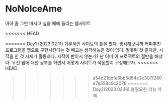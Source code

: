 # NoNoIceAme
 아아 좀 그만 마시고 싶을 때에 들리는 웹사이트

<<<<<<< HEAD

=======
Day1 (2023.02.11)
기본적인 사이트의 틀을 짰다. 
생각해보니까 커피추천 프로그램을 웹으로 구현시킨다는 것 빼고는 생각해놓은 것이 없다.
잘못된 것 같지만, 시작을 한 것 자체가 훌륭하다. 시작이 반이지 않는가? 난 이미 이 프로젝트의 절반을 해냈다.
우선 웹에 대한 공부를 하면서 어떻게 사이트가 작동할지 구상해보자.
<<<<<<< HEAD
>>>>>>> a54d21ddfa6bb5d64e3c307f260e7e558c9c2078
=======
Day2(2023.02.16)
불필요한 기능 삭제
